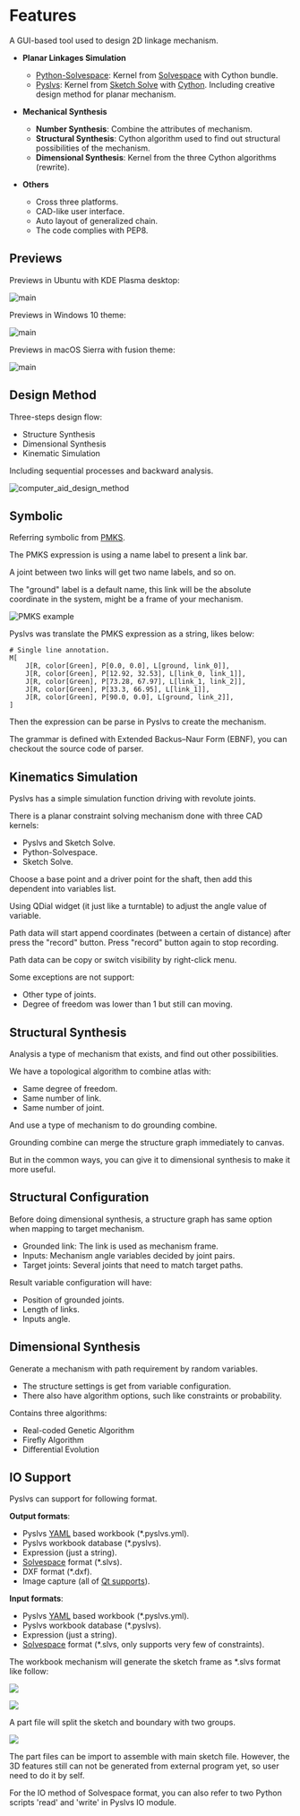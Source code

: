 # Features

A GUI-based tool used to design 2D linkage mechanism.

+ **Planar Linkages Simulation**

    - [Python-Solvespace]: Kernel from [Solvespace] with Cython bundle.
    - [Pyslvs]: Kernel from [Sketch Solve] with [Cython]. Including creative design method for planar mechanism.

+ **Mechanical Synthesis**

    - **Number Synthesis**: Combine the attributes of mechanism.
    - **Structural Synthesis**: Cython algorithm used to find out structural possibilities of the mechanism.
    - **Dimensional Synthesis**: Kernel from the three Cython algorithms (rewrite).

+ **Others**

    - Cross three platforms.
    - CAD-like user interface.
    - Auto layout of generalized chain.
    - The code complies with PEP8.

## Previews

Previews in Ubuntu with KDE Plasma desktop:

![main](img/main-plasma.png)

Previews in Windows 10 theme:

![main](img/main-win.png)

Previews in macOS Sierra with fusion theme:

![main](img/main-mac.png)

## Design Method

Three-steps design flow:

+ Structure Synthesis
+ Dimensional Synthesis
+ Kinematic Simulation

Including sequential processes and backward analysis.

![computer_aid_design_method](img/computer-aid-design-method.png)

## Symbolic

Referring symbolic from [PMKS](http://designengrlab.github.io/PMKS/).

The PMKS expression is using a name label to present a link bar.

A joint between two links will get two name labels, and so on.

The "ground" label is a default name, this link will be the absolute coordinate in the system, might be a frame of your mechanism.

![PMKS example](img/pmks-example.png)

Pyslvs was translate the PMKS expression as a string, likes below:

```pmks
# Single line annotation.
M[
    J[R, color[Green], P[0.0, 0.0], L[ground, link_0]],
    J[R, color[Green], P[12.92, 32.53], L[link_0, link_1]],
    J[R, color[Green], P[73.28, 67.97], L[link_1, link_2]],
    J[R, color[Green], P[33.3, 66.95], L[link_1]],
    J[R, color[Green], P[90.0, 0.0], L[ground, link_2]],
]
```

Then the expression can be parse in Pyslvs to create the mechanism.

The grammar is defined with Extended Backus–Naur Form (EBNF), you can checkout the source code of parser.

## Kinematics Simulation

Pyslvs has a simple simulation function driving with revolute joints.

There is a planar constraint solving mechanism done with three CAD kernels:

+ Pyslvs and Sketch Solve.
+ Python-Solvespace.
+ Sketch Solve.

Choose a base point and a driver point for the shaft, then add this dependent into variables list.

Using QDial widget (it just like a turntable) to adjust the angle value of variable.

Path data will start append coordinates (between a certain of distance) after press the "record" button. Press "record" button again to stop recording.

Path data can be copy or switch visibility by right-click menu.

Some exceptions are not support:

+ Other type of joints.
+ Degree of freedom was lower than 1 but still can moving.

## Structural Synthesis

Analysis a type of mechanism that exists, and find out other possibilities.

We have a topological algorithm to combine atlas with:

+ Same degree of freedom.
+ Same number of link.
+ Same number of joint.

And use a type of mechanism to do grounding combine.

Grounding combine can merge the structure graph immediately to canvas.

But in the common ways, you can give it to dimensional synthesis to make it more useful.

## Structural Configuration

Before doing dimensional synthesis, a structure graph has same option when mapping to target mechanism.

+ Grounded link: The link is used as mechanism frame.
+ Inputs: Mechanism angle variables decided by joint pairs.
+ Target joints: Several joints that need to match target paths.

Result variable configuration will have:

+ Position of grounded joints.
+ Length of links.
+ Inputs angle.

## Dimensional Synthesis

Generate a mechanism with path requirement by random variables.

+ The structure settings is get from variable configuration.
+ There also have algorithm options, such like constraints or probability.

Contains three algorithms:

+ Real-coded Genetic Algorithm
+ Firefly Algorithm
+ Differential Evolution

## IO Support

Pyslvs can support for following format.

**Output formats**:

+ Pyslvs [YAML] based workbook (*.pyslvs.yml).
+ Pyslvs workbook database (*.pyslvs).
+ Expression (just a string).
+ [Solvespace] format (*.slvs).
+ DXF format (*.dxf).
+ Image capture (all of [Qt supports]).

[Qt supports]: http://doc.qt.io/qt-5/qimage.html#reading-and-writing-image-files

**Input formats**:

+ Pyslvs [YAML] based workbook (*.pyslvs.yml).
+ Pyslvs workbook database (*.pyslvs).
+ Expression (just a string).
+ [Solvespace] format (*.slvs, only supports very few of constraints).

The workbook mechanism will generate the sketch frame as \*.slvs format like follow:

![](img/io-slvs-origin.png)

![](img/io-slvs-frame.png)

A part file will split the sketch and boundary with two groups.

![](img/io-slvs-part.png)

The part files can be import to assemble with main sketch file. However, the 3D features still can not be generated from external program yet, so user need to do it by self.

For the IO method of Solvespace format, you can also refer to two Python scripts 'read' and 'write' in Pyslvs IO module.

[Solvespace]: https://github.com/solvespace/solvespace
[Cython]: http://cython.org/
[YAML]: https://yaml.org/

[Python-Solvespace]: https://github.com/KmolYuan/python-solvespace
[Pyslvs]: https://github.com/KmolYuan/pyslvs
[Sketch Solve]: https://code.google.com/archive/p/sketchsolve/
